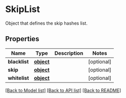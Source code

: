 # SkipList

Object that defines the skip hashes list.
## Properties
Name | Type | Description | Notes
------------ | ------------- | ------------- | -------------
**blacklist** | [**object**](.md) |  | [optional] 
**skip** | [**object**](.md) |  | [optional] 
**whitelist** | [**object**](.md) |  | [optional] 

[[Back to Model list]](../README.md#documentation-for-models) [[Back to API list]](../README.md#documentation-for-api-endpoints) [[Back to README]](../README.md)


